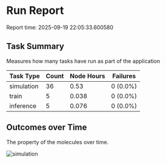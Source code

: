 # Run Report
Report time: 2025-09-19 22:05:33.600580

## Task Summary
Measures how many tasks have run as part of the application

| Task Type   |   Count |   Node Hours | Failures   |
|-------------|---------|--------------|------------|
| simulation  |      36 |        0.53  | 0 (0.0%)   |
| train       |       5 |        0.038 | 0 (0.0%)   |
| inference   |       5 |        0.076 | 0 (0.0%)   |

## Outcomes over Time
The property of the molecules over time.

![simulation](simulation-outputs.png)
